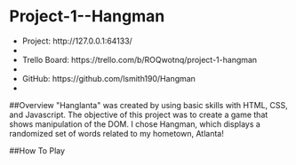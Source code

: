 # Project-1--Hangman

<ul>
<li>Project: http://127.0.0.1:64133/<li>
<li>Trello Board: https://trello.com/b/ROQwotnq/project-1-hangman<li>
<li>GitHub: https://github.com/lsmith190/Hangman<li>
</ul>

##Overview
"Hanglanta" was created by using basic skills with HTML, CSS, and Javascript. The objective of this project was to create a game that shows manipulation of the DOM. I chose Hangman, which displays a randomized set of words related to my hometown, Atlanta! 

##How To Play
